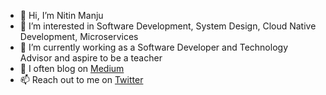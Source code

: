 - 👋 Hi, I’m Nitin Manju
- 👀 I’m interested in Software Development, System Design, Cloud Native Development, Microservices 
- 🌱 I’m currently working as a Software Developer and Technology Advisor and aspire to be a teacher
- 💞️ I often blog on [Medium](https://medium.com/@nitinmanju)
- 📫 Reach out to me on [Twitter](https://twitter.com/NitinManju)
